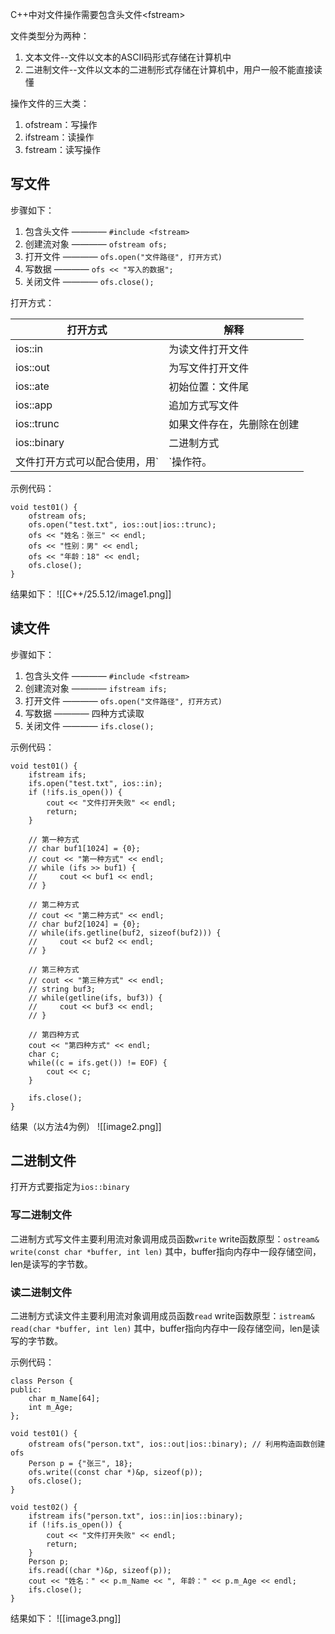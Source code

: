 
C++中对文件操作需要包含头文件\<fstream>

文件类型分为两种：
1. 文本文件--文件以文本的ASCII码形式存储在计算机中
2. 二进制文件--文件以文本的二进制形式存储在计算机中，用户一般不能直接读懂

操作文件的三大类：
1. ofstream：写操作
2. ifstream：读操作
3. fstream：读写操作

## 写文件

步骤如下：
1. 包含头文件 ———— `#include <fstream>`
2. 创建流对象 ———— `ofstream ofs;`
3. 打开文件 ———— `ofs.open("文件路径", 打开方式)`
4. 写数据 ———— `ofs << "写入的数据";`
5. 关闭文件 ———— `ofs.close();`

打开方式：

| 打开方式        | 解释            |
| ----------- | ------------- |
| ios::in     | 为读文件打开文件      |
| ios::out    | 为写文件打开文件      |
| ios::ate    | 初始位置：文件尾      |
| ios::app    | 追加方式写文件       |
| ios::trunc  | 如果文件存在，先删除在创建 |
| ios::binary | 二进制方式         |
文件打开方式可以配合使用，用`|`操作符。

示例代码：
```
void test01() {
    ofstream ofs;
    ofs.open("test.txt", ios::out|ios::trunc);
    ofs << "姓名：张三" << endl;
    ofs << "性别：男" << endl;
    ofs << "年龄：18" << endl;
    ofs.close();
}
```

结果如下：
![[C++/25.5.12/image1.png]]

## 读文件

步骤如下：
1. 包含头文件 ———— `#include <fstream>`
2. 创建流对象 ———— `ifstream ifs;`
3. 打开文件 ———— `ofs.open("文件路径", 打开方式)`
4. 写数据 ———— 四种方式读取
5. 关闭文件 ———— `ifs.close();`

示例代码：
```
void test01() {
    ifstream ifs;
    ifs.open("test.txt", ios::in);
    if (!ifs.is_open()) {
        cout << "文件打开失败" << endl;
        return;
    }

    // 第一种方式
    // char buf1[1024] = {0};
    // cout << "第一种方式" << endl;
    // while (ifs >> buf1) {
    //     cout << buf1 << endl;
    // }  

    // 第二种方式
    // cout << "第二种方式" << endl;
    // char buf2[1024] = {0};
    // while(ifs.getline(buf2, sizeof(buf2))) {
    //     cout << buf2 << endl;
    // }  

    // 第三种方式
    // cout << "第三种方式" << endl;
    // string buf3;
    // while(getline(ifs, buf3)) {
    //     cout << buf3 << endl;
    // }

    // 第四种方式
    cout << "第四种方式" << endl;
    char c;
    while((c = ifs.get()) != EOF) {
        cout << c;
    }

    ifs.close();
}
```

结果（以方法4为例）
![[image2.png]]

## 二进制文件

打开方式要指定为`ios::binary`

### 写二进制文件

二进制方式写文件主要利用流对象调用成员函数`write`
write函数原型：`ostream& write(const char *buffer, int len)`
其中，buffer指向内存中一段存储空间，len是读写的字节数。

### 读二进制文件

二进制方式读文件主要利用流对象调用成员函数`read`
write函数原型：`istream& read(char *buffer, int len)`
其中，buffer指向内存中一段存储空间，len是读写的字节数。

示例代码：
```
class Person {
public:
    char m_Name[64];
    int m_Age;
}; 

void test01() {
    ofstream ofs("person.txt", ios::out|ios::binary); // 利用构造函数创建ofs
    Person p = {"张三", 18};
    ofs.write((const char *)&p, sizeof(p));
    ofs.close();
}

void test02() {
    ifstream ifs("person.txt", ios::in|ios::binary);
    if (!ifs.is_open()) {
        cout << "文件打开失败" << endl;
        return;
    }
    Person p;
    ifs.read((char *)&p, sizeof(p));
    cout << "姓名：" << p.m_Name << ", 年龄：" << p.m_Age << endl;
    ifs.close();
}
```

结果如下：
![[image3.png]]

